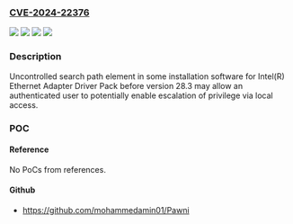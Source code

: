 ### [CVE-2024-22376](https://cve.mitre.org/cgi-bin/cvename.cgi?name=CVE-2024-22376)
![](https://img.shields.io/static/v1?label=Product&message=installation%20software%20for%20Intel(R)%20Ethernet%20Adapter%20Driver%20Pack&color=blue)
![](https://img.shields.io/static/v1?label=Version&message=%3D%20before%20version%2028.3%20&color=brighgreen)
![](https://img.shields.io/static/v1?label=Vulnerability&message=Uncontrolled%20search%20path%20element&color=brighgreen)
![](https://img.shields.io/static/v1?label=Vulnerability&message=escalation%20of%20privilege&color=brighgreen)

### Description

Uncontrolled search path element in some installation software for Intel(R) Ethernet Adapter Driver Pack before version 28.3 may allow an authenticated user to potentially enable escalation of privilege via local access.

### POC

#### Reference
No PoCs from references.

#### Github
- https://github.com/mohammedamin01/Pawni

